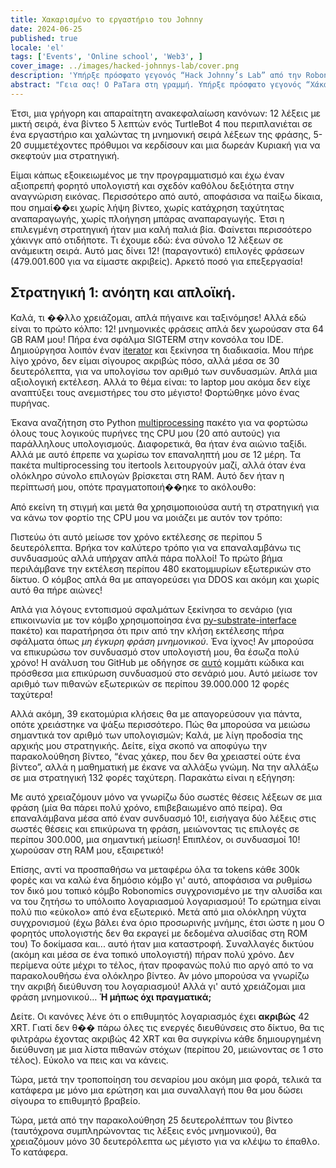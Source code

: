 ```yaml
---
title: Χακαρισμένο το εργαστήριο του Johnny
date: 2024-06-25
published: true
locale: 'el'
tags: ['Events', 'Online school', 'Web3', ]
cover_image: ../images/hacked-johnnys-lab/cover.png
description: 'Υπήρξε πρόσφατο γεγονός “Hack Johnny’s Lab” από την Robonomics και πιστεύω ότι το χάκαρα με έναν τρόπο! Εκτός από την πρώτη προσπάθεια που έχασα λόγω παρεξήγησης των κανόνων, κέρδισα σε κάθε γύρο που συμμετείχα και εδώ είναι μια σύντομη ιστορία “πώς να”.'
abstract: "Γεια σας! Ο PaTara στη γραμμή. Υπήρξε πρόσφατο γεγονός “Χάκαρε το εργαστήριο του Johnny” από την Robonomics και πιστεύω ότι το χάκαρα με κάποιον τρόπο! Εκτός από την πρώτη προσπάθεια που έχασα λόγω παρεξήγησης των κανόνων, κέρδισα σε κάθε γύρο που συμμετείχα και εδώ είναι μια σύντομη ιστορία “πώς να”. "
---
```


Έτσι, μια γρήγορη και απαραίτητη ανακεφαλαίωση κανόνων: 12 λέξεις με μικτή σειρά, ένα βίντεο 5 λεπτών ενός TurtleBot 4 που περιπλανιέται σε ένα εργαστήριο
και χαλώντας τη μνημονική σειρά λέξεων της φράσης, 5-20 συμμετέχοντες πρόθυμοι να κερδίσουν και μια δωρεάν Κυριακή για να σκεφτούν μια στρατηγική.

<rb-image zoom src="./images/hacked-johnnys-lab/0.png" alt="Game Interface" />

Είμαι κάπως εξοικειωμένος με την προγραμματισμό και έχω έναν αξιοπρεπή φορητό υπολογιστή και σχεδόν καθόλου δεξιότητα στην αναγνώριση εικόνας. Περισσότερο από αυτό, 
αποφάσισα να παίξω δίκαια, που σημαί��ει χωρίς λήψη βίντεο, χωρίς κατάχρηση ταχύτητας αναπαραγωγής, χωρίς πλοήγηση μπάρας αναπαραγωγής. 
Έτσι η επιλεγμένη στρατηγική ήταν μια καλή παλιά βία. Φαίνεται περισσότερο χάκινγκ από οτιδήποτε.
Τι έχουμε εδώ: ένα σύνολο 12 λέξεων σε ανάμεικτη σειρά. Αυτό μας δίνει 12! (παραγοντικό) επιλογές φράσεων 
(479.001.600 για να είμαστε ακριβείς). Αρκετό ποσό για επεξεργασία!


## Στρατηγική 1: ανόητη και απλοϊκή.

Καλά, τι ��λλο χρειάζομαι, απλά πήγαινε και ταξινόμησε! Αλλά εδώ είναι το πρώτο κόλπο: 12! μνημονικές φράσεις απλά δεν χωρούσαν 
στα 64 GB RAM μου! Πήρα ένα σφάλμα SIGTERM στην κονσόλα του IDE. 
Δημιούργησα λοιπόν έναν [iterator](https://docs.python.org/3/library/itertools.html#itertools.permutations) και ξεκίνησα τη διαδικασία.
Μου πήρε λίγο χρόνο, δεν είμαι σίγουρος ακριβώς πόσο, αλλά μέσα σε 30 δευτερόλεπτα, για να υπολογίσω τον αριθμό των συνδυασμών.
Απλά μια αξιολογική εκτέλεση. Αλλά το θέμα είναι: το laptop μου ακόμα δεν είχε αναπτύξει τους ανεμιστήρες του στο μέγιστο! Φορτώθηκε μόνο ένας πυρήνας. 

Έκανα αναζήτηση στο Python [multiprocessing](https://docs.python.org/3/library/multiprocessing.html) πακέτο για να φορτώσω όλους 
τους λογικούς πυρήνες της CPU μου (20 από αυτούς) για παράλληλους υπολογισμούς. Διαφορετικά, θα ήταν ένα αιώνιο ταξίδι. 
Αλλά με αυτό έπρεπε να χωρίσω τον επαναληπτή μου σε 12 μέρη. Τα πακέτα multiprocessing του itertools λειτουργούν μαζί, 
αλλά όταν ένα ολόκληρο σύνολο επιλογών βρίσκεται στη RAM. Αυτό δεν ήταν η περίπτωσή μου, οπότε πραγματοποιή��ηκε το ακόλουθο:

<rb-image zoom src="./images/hacked-johnnys-lab/1.png" alt="Parallelizing"/>


Από εκείνη τη στιγμή και μετά θα χρησιμοποιούσα αυτή τη στρατηγική για να κάνω τον φορτίο της CPU μου να μοιάζει με αυτόν τον τρόπο:

<rb-image zoom src="./images/hacked-johnnys-lab/1_1.png" alt="CPU Load"/>


Πιστεύω ότι αυτό μείωσε τον χρόνο εκτέλεσης σε περίπου 5 δευτερόλεπτα. Βρήκα τον καλύτερο τρόπο για να επαναλαμβάνω 
τις συνδυασμούς αλλά υπήρχαν απλά πάρα πολλοί! Το πρώτο βήμα περιλάμβανε την εκτέλεση περίπου 480 εκατομμυρίων 
εξωτερικών στο δίκτυο. Ο κόμβος απλά θα με απαγορεύσει για DDOS και ακόμη και χωρίς αυτό θα πήρε αιώνες!

<rb-image zoom src="./images/hacked-johnnys-lab/2.png" alt="1st Attempt"/>


Απλά για λόγους εντοπισμού σφαλμάτων ξεκίνησα το σενάριο (για επικοινωνία με τον κόμβο χρησιμοποίησα ένα 
[py-substrate-interface](https://pypi.org/project/substrate-interface/1.0.3/) πακέτο) και παρατήρησα ότι πριν από την κλήση 
εκτέλεσης πήρα σφάλματα όπως _μη έγκυρη φράση μνημονικού_. Ένα ίχνος! Αν μπορούσα να επικυρώσω τον συνδυασμό στον υπολογιστή μου, 
θα έσωζα πολύ χρόνο! Η ανάλυση του GitHub με οδήγησε σε 
[αυτό](https://github.com/polkascan/py-substrate-interface/blob/master/substrateinterface/keypair.py#L170) 
κομμάτι κώδικα και πρόσθεσα μια επικύρωση συνδυασμού στο σενάριό μου. Αυτό μείωσε τον αριθμό των πιθανών εξωτερικών
σε περίπου 39.000.000 12 φορές ταχύτερα!

<rb-image zoom src="./images/hacked-johnnys-lab/3.png" alt="2nd Attempt"/>


Αλλά ακόμη, 39 εκατομύρια κλήσεις θα με απαγορεύσουν για πάντα, οπότε χρειάστηκε να ψάξω περισσότερο. Πώς θα μπορούσα 
να μειώσω σημαντικά τον αριθμό των υπολογισμών; Καλά, με λίγη προδοσία της αρχικής μου στρατηγικής. Δείτε, είχα σκοπό να αποφύγω την παρακολούθηση βίντεο, 
“ένας χάκερ, που δεν θα χρειαστεί ούτε ένα βίντεο”, αλλά η μαθηματική με έκανε να αλλάξω γνώμη. Να την αλλάξω σε μια στρατηγική 132 φορές ταχύτερη. 
Παρακάτω είναι η εξήγηση:

<rb-image zoom src="./images/hacked-johnnys-lab/4.png" alt="2 Words Insertion"/>


Με αυτό χρειαζόμουν μόνο να γνωρίζω δύο σωστές θέσεις λέξεων σε μια φράση (μία θα πάρει πολύ χρόνο, επιβεβαιωμένο από πείρα). 
Θα επαναλάμβανα μέσα από έναν συνδυασμό 10!, εισήγαγα δύο λέξεις στις σωστές θέσεις και επικύρωνα τη φράση, 
μειώνοντας τις επιλογές σε περίπου 300.000, μια σημαντική μείωση! Επιπλέον, οι συνδυασμοί 10! χωρούσαν στη RAM μου, εξαιρετικό!

<rb-image zoom src="./images/hacked-johnnys-lab/5.png" alt="3rd Attempt"/>


Επίσης, αντί να προσπαθήσω να μεταφέρω όλα τα tokens κάθε 300k φορές και να καλώ ένα δημόσιο κόμβο γι' αυτό, αποφάσισα να ρυθμίσω 
τον δικό μου τοπικό κόμβο Robonomics συγχρονισμένο με την αλυσίδα και να του ζητήσω το υπόλοιπο λογαριασμού λογαριασμού! 
Το ερώτημα είναι πολύ πιο «εύκολο» από ένα εξωτερικό. Μετά από μια ολόκληρη νύχτα συγχρονισμού (έχω βάλει ένα όριο προσωρινής μνήμης, έτσι ώστε η μου
Ο φορητός υπολογιστής δεν θα εκραγεί με δεδομένα αλυσίδας στη ROM του) Το δοκίμασα και... αυτό ήταν μια καταστροφή. Συναλλαγές δικτύου
(ακόμη και μέσα σε ένα τοπικό υπολογιστή) πήραν πολύ χρόνο. Δεν περίμενα ούτε μέχρι το τέλος, ήταν προφανώς πολύ πιο αργό από 
το να παρακολουθήσω ένα ολόκληρο βίντεο. Αν μόνο μπορούσα να γνωρίζω την ακριβή διεύθυνση του λογαριασμού! Αλλά γι' αυτό χρειάζομαι μια φράση μνημονικού… **Ή μήπως όχι πραγματικά;**

Δείτε. Οι κανόνες λένε ότι ο επιθυμητός λογαριασμός έχει **ακριβώς** 42 XRT. Γιατί δεν θ�� πάρω όλες τις ενεργές διευθύνσεις στο δίκτυο,
θα τις φιλτράρω έχοντας ακριβώς 42 XRT και θα συγκρίνω κάθε δημιουργημένη διεύθυνση με μια λίστα πιθανών στόχων 
(περίπου 20, μειώνοντας σε 1 στο τέλος). Εύκολο να πεις και να κάνεις. 

Τώρα, μετά την τροποποίηση του σεναρίου μου ακόμη μια φορά, τελικά τα κατάφερα με μόνο μια ερώτηση και μια συναλλαγή που θα μου 
δώσει σίγουρα το επιθυμητό βραβείο.

<rb-image zoom src="./images/hacked-johnnys-lab/6.png" alt="4th Attempt"/>


Τώρα, μετά από την παρακολούθηση 25 δευτερολέπτων του βίντεο (ταυτόχρονα συμπληρώνοντας τις λέξεις ενός μνημονικού), 
θα χρειαζόμουν μόνο 30 δευτερόλεπτα ως μέγιστο για να κλέψω το έπαθλο. Το κατάφερα.

<rb-image zoom src="./images/hacked-johnnys-lab/7.png" alt="Discord Bot Notification"/>



